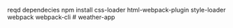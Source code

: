 reqd dependecies
npm install css-loader html-webpack-plugin style-loader webpack  webpack-cli # weather-app
